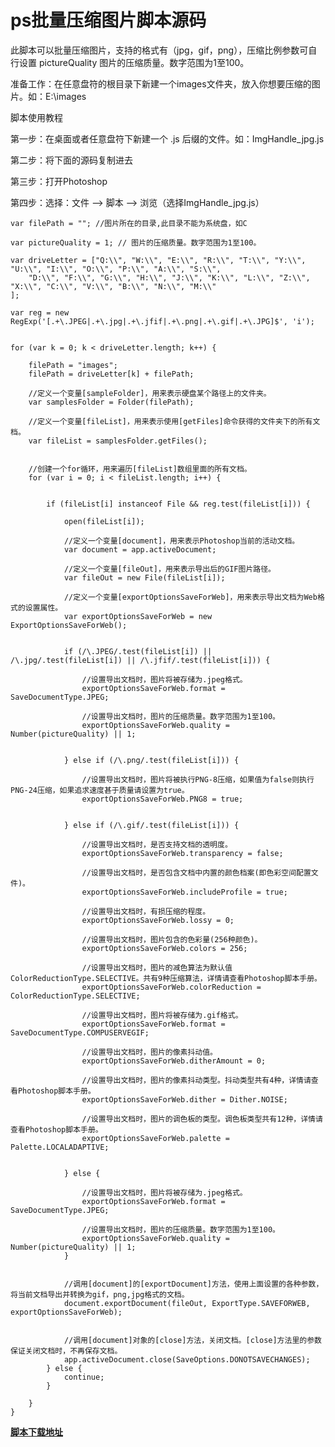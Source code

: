 # ps批量压缩图片脚本源码

此脚本可以批量压缩图片，支持的格式有（jpg，gif，png），压缩比例参数可自行设置 pictureQuality  图片的压缩质量。数字范围为1至100。

准备工作：在任意盘符的根目录下新建一个images文件夹，放入你想要压缩的图片。如：E:\images

脚本使用教程

第一步：在桌面或者任意盘符下新建一个 .js 后缀的文件。如：ImgHandle_jpg.js

第二步：将下面的源码复制进去

第三步：打开Photoshop

第四步：选择：文件 –> 脚本 –> 浏览（选择ImgHandle_jpg.js）
	
	var filePath = ""; //图片所在的目录,此目录不能为系统盘，如C

	var pictureQuality = 1; // 图片的压缩质量。数字范围为1至100。
	
	var driveLetter = ["Q:\\", "W:\\", "E:\\", "R:\\", "T:\\", "Y:\\", "U:\\", "I:\\", "O:\\", "P:\\", "A:\\", "S:\\",
	    "D:\\", "F:\\", "G:\\", "H:\\", "J:\\", "K:\\", "L:\\", "Z:\\", "X:\\", "C:\\", "V:\\", "B:\\", "N:\\", "M:\\"
	];
	
	var reg = new RegExp('[.+\.JPEG|.+\.jpg|.+\.jfif|.+\.png|.+\.gif|.+\.JPG]$', 'i');
	
	
	for (var k = 0; k < driveLetter.length; k++) {
	
	    filePath = "images";
	    filePath = driveLetter[k] + filePath;
	
	    //定义一个变量[sampleFolder]，用来表示硬盘某个路径上的文件夹。
	    var samplesFolder = Folder(filePath);
	
	    //定义一个变量[fileList]，用来表示使用[getFiles]命令获得的文件夹下的所有文档。
	    var fileList = samplesFolder.getFiles();
	
	
	    //创建一个for循环，用来遍历[fileList]数组里面的所有文档。
	    for (var i = 0; i < fileList.length; i++) {
	
	
	        if (fileList[i] instanceof File && reg.test(fileList[i])) {
	
	            open(fileList[i]);
	
	            //定义一个变量[document]，用来表示Photoshop当前的活动文档。
	            var document = app.activeDocument;
	
	            //定义一个变量[fileOut]，用来表示导出后的GIF图片路径。
	            var fileOut = new File(fileList[i]);
	
	            //定义一个变量[exportOptionsSaveForWeb]，用来表示导出文档为Web格式的设置属性。
	            var exportOptionsSaveForWeb = new ExportOptionsSaveForWeb();
	
	
	            if (/\.JPEG/.test(fileList[i]) || /\.jpg/.test(fileList[i]) || /\.jfif/.test(fileList[i])) {
	
	                //设置导出文档时，图片将被存储为.jpeg格式。
	                exportOptionsSaveForWeb.format = SaveDocumentType.JPEG;
	
	                //设置导出文档时，图片的压缩质量。数字范围为1至100。
	                exportOptionsSaveForWeb.quality = Number(pictureQuality) || 1;
	
	
	            } else if (/\.png/.test(fileList[i])) {
	
	                //设置导出文档时，图片将被执行PNG-8压缩，如果值为false则执行PNG-24压缩，如果追求速度甚于质量请设置为true。
	                exportOptionsSaveForWeb.PNG8 = true;
	
	
	            } else if (/\.gif/.test(fileList[i])) {
	
	                //设置导出文档时，是否支持文档的透明度。
	                exportOptionsSaveForWeb.transparency = false;
	
	                //设置导出文档时，是否包含文档中内置的颜色档案(即色彩空间配置文件)。
	                exportOptionsSaveForWeb.includeProfile = true;
	
	                //设置导出文档时，有损压缩的程度。
	                exportOptionsSaveForWeb.lossy = 0;
	
	                //设置导出文档时，图片包含的色彩量(256种颜色)。
	                exportOptionsSaveForWeb.colors = 256;
	
	                //设置导出文档时，图片的减色算法为默认值ColorReductionType.SELECTIVE。共有9种压缩算法，详情请查看Photoshop脚本手册。
	                exportOptionsSaveForWeb.colorReduction = ColorReductionType.SELECTIVE;
	
	                //设置导出文档时，图片将被存储为.gif格式。
	                exportOptionsSaveForWeb.format = SaveDocumentType.COMPUSERVEGIF;
	
	                //设置导出文档时，图片的像素抖动值。
	                exportOptionsSaveForWeb.ditherAmount = 0;
	
	                //设置导出文档时，图片的像素抖动类型。抖动类型共有4种，详情请查看Photoshop脚本手册。
	                exportOptionsSaveForWeb.dither = Dither.NOISE;
	
	                //设置导出文档时，图片的调色板的类型。调色板类型共有12种，详情请查看Photoshop脚本手册。
	                exportOptionsSaveForWeb.palette = Palette.LOCALADAPTIVE;
	
	
	            } else {
	
	                //设置导出文档时，图片将被存储为.jpeg格式。
	                exportOptionsSaveForWeb.format = SaveDocumentType.JPEG;
	
	                //设置导出文档时，图片的压缩质量。数字范围为1至100。
	                exportOptionsSaveForWeb.quality = Number(pictureQuality) || 1;
	            }
	
	
	            //调用[document]的[exportDocument]方法，使用上面设置的各种参数，将当前文档导出并转换为gif，png,jpg格式的文档。
	            document.exportDocument(fileOut, ExportType.SAVEFORWEB, exportOptionsSaveForWeb);
	
	
	            //调用[document]对象的[close]方法，关闭文档。[close]方法里的参数保证关闭文档时，不再保存文档。
	            app.activeDocument.close(SaveOptions.DONOTSAVECHANGES);
	        } else {
	            continue;
	        }
	
	    }
	}

[**脚本下载地址**](../file/ImgHandle_jpg.zip)